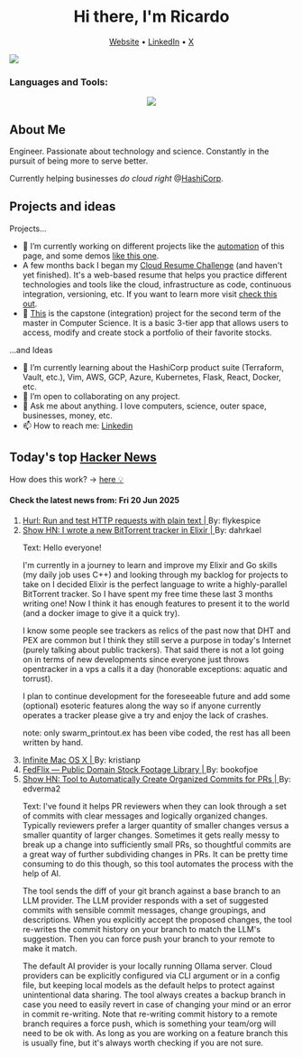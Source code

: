 
<!-- This is an HTML comment in your markdown file -->

<h1 align="center">Hi there, I'm Ricardo</h1>
<p align="center">
  <a href="https://ricardorompar.com" target="_blank">Website</a> •
  <a href="https://www.linkedin.com/in/ricardorompar/" target="_blank">LinkedIn</a> •
  <a href="https://twitter.com/ricardorompar" target="_blank">X</a>
</p>
<img src="https://badges.pufler.dev/visits/{ricardorompar}/{ricardorompar}"/>

<h3 align="left">Languages and Tools:</h3>
<p align="center">
  <a href="https://skillicons.dev" target="_blank">
    <img src="https://skillicons.dev/icons?i=terraform,aws,gcp,azure,git,python,kubernetes,react,js,docker,ubuntu" />
  </a>
</p>

<h2>About Me</h2>
Engineer. Passionate about technology and science. Constantly in the pursuit of being more to serve better.

Currently helping businesses <i>do cloud right</i> @<a href="https://github.com/hashicorp" target="_blank">HashiCorp</a>.

<h2>Projects and ideas</h2>
Projects...
<ul>
  <li>🔭 I’m currently working on different projects like the <a href="https://github.com/ricardorompar/ricardorompar/blob/main/automate.py">automation</a> of this page, and some demos <a href="https://github.com/ricardorompar/boundary-ansible-demo">like this one</a>.
  </li>

  <li >A few months back I began my <a href="https://github.com/ricardorompar/cloudResumeChallenge">Cloud Resume Challenge</a> (and haven't yet finished). It's a web-based resume that helps you practice different technologies and tools like the cloud, infrastructure as code, continuous integration, versioning, etc. If you want to learn more visit <a href="https://cloudresumechallenge.dev/docs/the-challenge/aws/" target="_blank">check this out</a>.
  </li>

  <li>🔭 <a href="https://github.com/ricardorompar/capstoneT2">This</a> is the capstone (integration) project for the second term of the master in Computer Science. It is a basic 3-tier app that allows users to access, modify and create stock a portfolio of their favorite stocks.
  </li>
</ul>
...and Ideas
<ul>
  <li>🌱 I’m currently learning about the HashiCorp product suite (Terraform, Vault, etc.), Vim, AWS, GCP, Azure, Kubernetes, Flask, React, Docker, etc.
  </li>
  <li>👯 I’m open to collaborating on any project.</li>
  <li>💬 Ask me about anything. I love computers, science, outer space, businesses, money, etc.</li>
  <li>📫 How to reach me: <a href="https://www.linkedin.com/in/ricardorompar/" target="_blank">Linkedin</a></li>
</ul>

<h2>Today's top <a href='https://news.ycombinator.com/' target="_blank">Hacker News</a></h2>
How does this work? -> <a href='./AUTOMATIC.md'>here 💡</a>

<h4>Check the latest news from: Fri 20 Jun 2025</h4>
<ol>
<li>
    <a href=https://github.com/Orange-OpenSource/hurl target="_blank">
        Hurl: Run and test HTTP requests with plain text |
    </a>
    By: flykespice
</li>

<li>
    <a href=https://github.com/Dahrkael/ExTracker target="_blank">
        Show HN: I wrote a new BitTorrent tracker in Elixir |
    </a>
    By: dahrkael
</li>

<p>
Text: Hello everyone!<p>I&#x27;m currently in a journey to learn and improve my Elixir and Go skills (my daily job uses C++) and looking through my backlog for projects to take on I decided Elixir is the perfect language to write a highly-parallel BitTorrent tracker.
So I have spent my free time these last 3 months writing one! Now I think it has enough features to present it to the world (and a docker image to give it a quick try).<p>I know some people see trackers as relics of the past now that DHT and PEX are common but I think they still serve a purpose in today&#x27;s Internet (purely talking about public trackers). That said there is not a lot going on in terms of new developments since everyone just throws opentracker in a vps a calls it a day (honorable exceptions: aquatic and torrust).<p>I plan to continue development for the foreseeable future and add some (optional) esoteric features along the way so if anyone currently operates a tracker please give a try and enjoy the lack of crashes.<p>note: only swarm_printout.ex has been vibe coded, the rest has all been written by hand. </br>
</p>

<li>
    <a href=https://blog.persistent.info/2025/03/infinite-mac-os-x.html target="_blank">
        Infinite Mac OS X |
    </a>
    By: kristianp
</li>

<li>
    <a href=https://public.resource.org/ntis.gov/index.html target="_blank">
        FedFlix — Public Domain Stock Footage Library |
    </a>
    By: bookofjoe
</li>

<li>
    <a href=https://github.com/edverma/git-smart-squash target="_blank">
        Show HN: Tool to Automatically Create Organized Commits for PRs |
    </a>
    By: edverma2
</li>

<p>
Text: I&#x27;ve found it helps PR reviewers when they can look through a set of commits with clear messages and logically organized changes. Typically reviewers prefer a larger quantity of smaller changes versus a smaller quantity of larger changes. Sometimes it gets really messy to break up a change into sufficiently small PRs, so thoughtful commits are a great way of further subdividing changes in PRs. It can be pretty time consuming to do this though, so this tool automates the process with the help of AI.<p>The tool sends the diff of your git branch against a base branch to an LLM provider. The LLM provider responds with a set of suggested commits with sensible commit messages, change groupings, and descriptions. When you explicitly accept the proposed changes, the tool re-writes the commit history on your branch to match the LLM&#x27;s suggestion. Then you can force push your branch to your remote to make it match.<p>The default AI provider is your locally running Ollama server. Cloud providers can be explicitly configured via CLI argument or in a config file, but keeping local models as the default helps to protect against unintentional data sharing. The tool always creates a backup branch in case you need to easily revert in case of changing your mind or an error in commit re-writing. Note that re-writing commit history to a remote branch requires a force push, which is something your team&#x2F;org will need to be ok with. As long as you are working on a feature branch this is usually fine, but it&#x27;s always worth checking if you are not sure. </br>
</p>
</ol>
